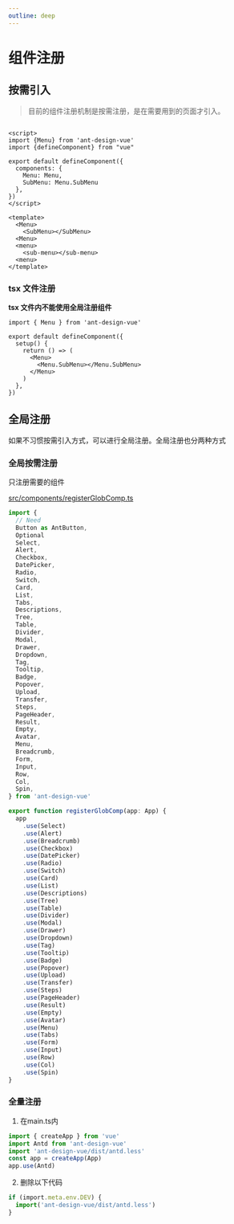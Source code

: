 ```yaml
---
outline: deep
---
```


# 组件注册

## 按需引入

> 目前的组件注册机制是按需注册，是在需要用到的页面才引入。

```vue

<script>
import {Menu} from 'ant-design-vue'
import {defineComponent} from "vue"

export default defineComponent({
  components: {
    Menu: Menu,
    SubMenu: Menu.SubMenu
  },
})
</script>

<template>
  <Menu>
    <SubMenu></SubMenu>
  <Menu>
  <menu>
    <sub-menu></sub-menu>
  <menu>
</template>
```

### tsx 文件注册

**tsx 文件内不能使用全局注册组件**

```vue
import { Menu } from 'ant-design-vue'

export default defineComponent({
  setup() {
    return () => (
      <Menu>
        <Menu.SubMenu></Menu.SubMenu>
      </Menu>
    )
  },
})
```

## 全局注册

如果不习惯按需引入方式，可以进行全局注册。全局注册也分两种方式

### 全局按需注册

只注册需要的组件

[src/components/registerGlobComp.ts](https://github.com/elonehoo/tl-serve-list/blob/main/web/src/components/registerGlobComp.ts)

```typescript
import {
  // Need
  Button as AntButton,
  Optional
  Select,
  Alert,
  Checkbox,
  DatePicker,
  Radio,
  Switch,
  Card,
  List,
  Tabs,
  Descriptions,
  Tree,
  Table,
  Divider,
  Modal,
  Drawer,
  Dropdown,
  Tag,
  Tooltip,
  Badge,
  Popover,
  Upload,
  Transfer,
  Steps,
  PageHeader,
  Result,
  Empty,
  Avatar,
  Menu,
  Breadcrumb,
  Form,
  Input,
  Row,
  Col,
  Spin,
} from 'ant-design-vue'

export function registerGlobComp(app: App) {
  app
    .use(Select)
    .use(Alert)
    .use(Breadcrumb)
    .use(Checkbox)
    .use(DatePicker)
    .use(Radio)
    .use(Switch)
    .use(Card)
    .use(List)
    .use(Descriptions)
    .use(Tree)
    .use(Table)
    .use(Divider)
    .use(Modal)
    .use(Drawer)
    .use(Dropdown)
    .use(Tag)
    .use(Tooltip)
    .use(Badge)
    .use(Popover)
    .use(Upload)
    .use(Transfer)
    .use(Steps)
    .use(PageHeader)
    .use(Result)
    .use(Empty)
    .use(Avatar)
    .use(Menu)
    .use(Tabs)
    .use(Form)
    .use(Input)
    .use(Row)
    .use(Col)
    .use(Spin)
}
```

### 全量注册

1. 在main.ts内

```typescript
import { createApp } from 'vue'
import Antd from 'ant-design-vue'
import 'ant-design-vue/dist/antd.less'
const app = createApp(App)
app.use(Antd)
```

2. 删除以下代码

```typescript
if (import.meta.env.DEV) {
  import('ant-design-vue/dist/antd.less')
}
```
